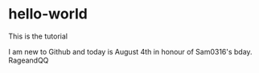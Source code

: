 # hello-world

This is the tutorial

I am new to Github and today is August 4th in honour of Sam0316's bday. RageandQQ
